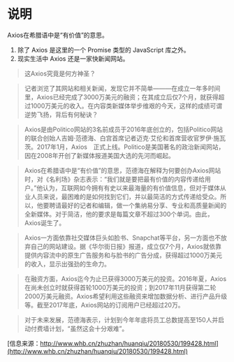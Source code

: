 # 说明
Axios在希腊语中是“有价值”的意思。
1. 除了 Axios 是这里的一个 Promise 类型的 JavaScript 库之外。 
2. 现实生活中 Axios 还是一家快新闻网站。

> 这Axios究竟是何方神圣？

>记者浏览了其网站和相关新闻，发现它并不简单———在成立一年多时间里，Axios已经完成了3000万美元的融资；在其成立后仅7个月，就获得超过1000万美元的收入。在内容类新媒体举步维艰的今天，这样的成绩可谓逆势飞扬，背后有何秘诀？

>Axios是由Politico网站的3名前成员于2016年底创立的，包括Politico网站的联合创始人吉姆·范德海、白宫首席记者迈克·艾伦和首席营收官罗伊·施瓦茨。2017年1月，Axios　正式上线。Politico是美国著名的政治新闻网站，因在2008年开创了新媒体报道美国大选的先河而崛起。

>Axios在希腊语中是“有价值”的意思，范德海在解释为何要创办Axios网站时，对《名利场》杂志表示：“我们就是要把最有价值的内容传递给用户。”他认为，互联网如今拥有有史以来最海量的有价值信息，但对于媒体从业人员来说，最困难的是如何找到它们，并以最简洁的方式传递给受众。所以，他要聘请最好的记者和编辑，做一个集纳易分享、专业和高质量新闻的全新媒体。对于简洁，他的要求是每篇文章不超过300个单词。由此，Axios诞生了。

>Axios一方面依靠社交媒体巨头如脸书、Snapchat等平台，另一方面也不放弃自己的网站建设。据《华尔街日报》报道，成立仅7个月，Axios就依靠提供内容流中的原生广告服务和与脸书的广告分成，获得超过1000万美元的收入，显示出强劲的生命力。

>在融资方面，Axios迄今为止已获得3000万美元的投资。2016年夏，Axios在尚未创立时就获得首轮1000万美元的投资；到2017年11月获得第二轮2000万美元融资。Axios希望利用这些融资来增加数据分析、进行产品升级等。截至2017年底，Axios网站的订阅用户已经超过20万。

>对于未来发展，范德海表示，计划到今年年底将员工总数提高至150人并启动付费墙计划，“虽然这会十分艰难”。

[信息来源：http://www.whb.cn/zhuzhan/huanqiu/20180530/199428.html](http://www.whb.cn/zhuzhan/huanqiu/20180530/199428.html)

